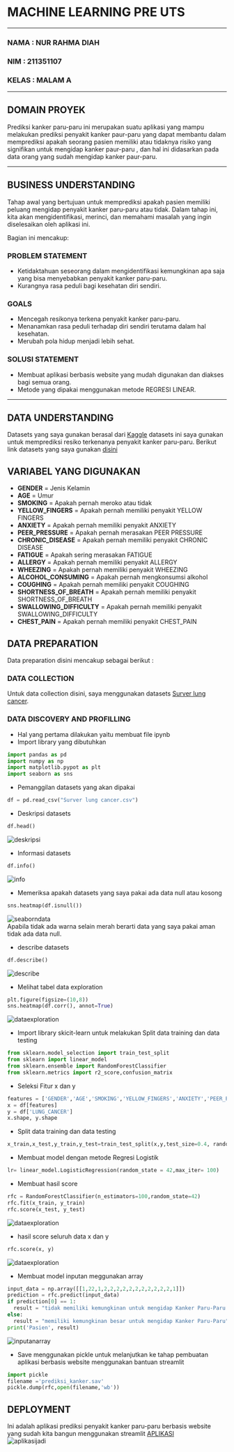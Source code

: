 # MACHINE LEARNING PRE UTS
___
### NAMA : NUR RAHMA DIAH
### NIM : 211351107
### KELAS : MALAM A
___
## DOMAIN PROYEK
Prediksi kanker paru-paru ini merupakan suatu aplikasi yang mampu melakukan prediksi penyakit kanker paur-paru yang dapat membantu dalam memprediksi apakah seorang pasien memiliki atau tidaknya risiko yang signifikan untuk mengidap kanker paur-paru
, dan hal ini didasarkan pada data orang yang sudah mengidap kanker paur-paru.
___
## BUSINESS UNDERSTANDING
Tahap awal yang bertujuan untuk memprediksi apakah pasien memiliki peluang 
mengidap penyakit kanker paru-paru atau tidak. Dalam tahap ini, kita akan mengidentifikasi, merinci, dan memahami masalah yang ingin diselesaikan oleh aplikasi ini.

Bagian ini mencakup:
### PROBLEM STATEMENT
- Ketidaktahuan seseorang dalam mengidentifikasi kemungkinan apa saja yang bisa menyebabkan penyakit kanker paru-paru.
- Kurangnya rasa peduli bagi kesehatan diri sendiri.
### GOALS
- Mencegah resikonya terkena penyakit kanker paru-paru.
- Menanamkan rasa peduli terhadap diri sendiri terutama dalam hal kesehatan.
- Merubah pola hidup menjadi lebih sehat.
### SOLUSI STATEMENT
- Membuat aplikasi berbasis website yang mudah digunakan dan diakses bagi semua orang.
- Metode yang dipakai menggunakan metode REGRESI LINEAR.
___
## DATA UNDERSTANDING
Datasets yang saya gunakan berasal dari [Kaggle](https://www.kaggle.com/) datasets ini saya gunakan untuk memprediksi resiko terkenanya penyakit kanker paru-paru.
Berikut link datasets yang saya gunakan [disini](https://www.kaggle.com/datasets/mysarahmadbhat/lung-cancer)
## VARIABEL YANG DIGUNAKAN
- **GENDER** = Jenis Kelamin 
- **AGE** = Umur
- **SMOKING** = Apakah pernah meroko atau tidak
- **YELLOW_FINGERS** = Apakah pernah memiliki penyakit YELLOW FINGERS
- **ANXIETY** = Apakah pernah memiliki penyakit ANXIETY
- **PEER_PRESSURE** = Apakah pernah merasakan PEER PRESSURE
- **CHRONIC_DISEASE** = Apakah pernah memiliki penyakit CHRONIC DISEASE
- **FATIGUE** = Apakah sering merasakan FATIGUE
- **ALLERGY** = Apakah pernah memiliki penyakit ALLERGY
- **WHEEZING** = Apakah pernah memiliki penyakit WHEEZING
- **ALCOHOL_CONSUMING** = Apakah pernah mengkonsumsi alkohol
- **COUGHING** = Apakah pernah memiliki penyakit COUGHING
- **SHORTNESS_OF_BREATH** = Apakah pernah memiliki penyakit SHORTNESS_OF_BREATH
- **SWALLOWING_DIFFICULTY** = Apakah pernah memiliki penyakit SWALLOWING_DIFFICULTY
- **CHEST_PAIN** = Apakah pernah memiliki penyakit CHEST_PAIN
## DATA PREPARATION
Data preparation disini mencakup sebagai berikut :
### DATA COLLECTION
Untuk data collection disini, saya menggunakan datasets [Surver lung cancer](https://www.kaggle.com/datasets/mysarahmadbhat/lung-cancer).
### DATA DISCOVERY AND PROFILLING
- Hal yang pertama dilakukan yaitu membuat file ipynb
- Import library yang dibutuhkan
``` python
import pandas as pd
import numpy as np
import matplotlib.pypot as plt
import seaborn as sns
```
- Pemanggilan datasets yang akan dipakai
``` python
df = pd.read_csv("Surver lung cancer.csv")
```
- Deskripsi datasets
```python
df.head()
```
![deskripsi](head.JPG)
- Informasi datasets
```python
df.info()
```
![info](info.JPG)
- Memeriksa apakah datasets yang saya pakai ada data null atau kosong
``` python
sns.heatmap(df.isnull())
```
![seaborndata](heatmap.JPG) <br>
Apabila tidak ada warna selain merah berarti data yang saya pakai aman tidak ada data null.
- describe datasets
``` python
df.describe()
```
![describe](describe.JPG) <br>
- Melihat tabel data exploration 
``` python
plt.figure(figsize=(10,8))
sns.heatmap(df.corr(), annot=True)
```
![dataexploration](heatmap2.JPG)
- Import library skicit-learn untuk melakukan Split data training dan data testing
``` python
from sklearn.model_selection import train_test_split
from sklearn import linear_model
from sklearn.ensemble import RandomForestClassifier
from sklearn.metrics import r2_score,confusion_matrix
```
- Seleksi Fitur x dan y
``` python
features = ['GENDER','AGE','SMOKING','YELLOW_FINGERS','ANXIETY','PEER_PRESSURE','CHRONIC_DISEASE','FATIGUE','ALLERGY','WHEEZING','ALCOHOL_CONSUMING','COUGHING','SHORTNESS_OF_BREATH','SWALLOWING_DIFFICULTY','CHEST_PAIN']
x = df[features]
y = df['LUNG_CANCER']
x.shape, y.shape
```
- Split data training dan data testing
``` python
x_train,x_test,y_train,y_test=train_test_split(x,y,test_size=0.4, random_state=42)
```
- Membuat model dengan metode Regresi Logistik
``` python
lr= linear_model.LogisticRegression(random_state = 42,max_iter= 100)
```
- Membuat hasil score
``` python
rfc = RandomForestClassifier(n_estimators=100,random_state=42)
rfc.fit(x_train, y_train)
rfc.score(x_test, y_test)
```
![dataexploration](score1.JPG)
- hasil score seluruh data x dan y
``` python
rfc.score(x, y)
```
![dataexploration](score2.JPG)
- Membuat model inputan meggunakan array
``` python
input_data = np.array([[1,22,1,2,2,2,2,2,2,2,2,2,2,2,1]])
prediction = rfc.predict(input_data)
if prediction[0] == 1:
  result = "tidak memiliki kemungkinan untuk mengidap Kanker Paru-Paru "
else:
  result = "memiliki kemungkinan besar untuk mengidap Kanker Paru-Paru"
print('Pasien', result)
```
![inputanarray](model.JPG)
-  Save menggunakan pickle untuk melanjutkan ke tahap pembuatan aplikasi berbasis website menggunakan bantuan streamlit
``` python
import pickle
filename ='prediksi_kanker.sav'
pickle.dump(rfc,open(filename,'wb'))
```
## DEPLOYMENT
Ini adalah aplikasi prediksi penyakit kanker paru-paru berbasis website yang sudah kita bangun menggunakan streamlit [APLIKASI](https://app-estimasi-harga-alpukat.streamlit.app/) <br>
![aplikasijadi](streamlit.JPG)
